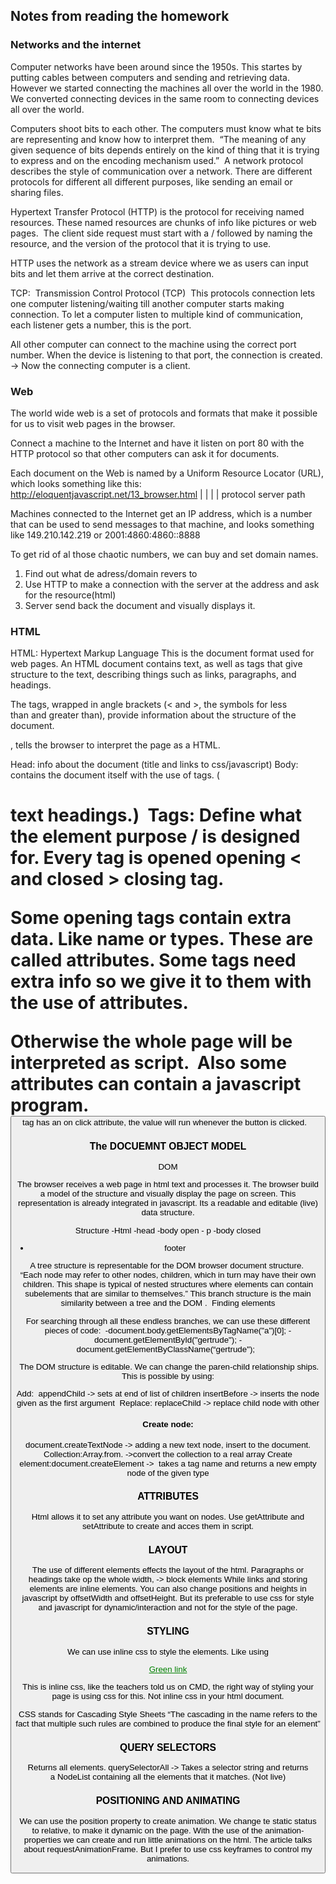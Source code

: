 ## Notes from reading the homework


### Networks and the internet
Computer networks have been around since the 1950s. This startes by putting cables between computers and sending and retrieving data.  However we started connecting the machines all over the world in the 1980.  We converted connecting devices in the same room to connecting devices all over the world.

Computers shoot bits to each other. The computers must know what te bits are representing and know how to interpret them. 
“The meaning of any given sequence of bits depends entirely on the kind of thing that it is trying to express and on the encoding mechanism used.”  A network protocol describes the style of communication over a network.  There are different protocols for different all different purposes, like sending an email or sharing files.

Hypertext Transfer Protocol (HTTP) is the protocol for receiving named resources. These named resources are chunks of info like pictures or web pages.  The client side request must start with a / followed by naming the resource, and the version of the protocol that it is trying to use.

HTTP uses the network as a stream device where we as users can input bits and let them arrive at the correct destination. 

TCP:  Transmission Control Protocol (TCP)  This protocols connection lets one computer listening/waiting till another computer starts making connection. 
To let a computer listen to multiple kind of communication, each listener gets a number, this is the port. 

All other computer can connect to the machine using the correct port number. When the device is listening to that port, the connection is created. -> Now the connecting computer is a client.


### Web

The world wide web is a set of protocols and formats that make it possible for us to visit web pages in the browser. 

Connect a machine to the Internet and have it listen on port 80 with the HTTP protocol so that other computers can ask it for documents.

Each document on the Web is named by a Uniform Resource Locator (URL), which looks something like this:
  http://eloquentjavascript.net/13_browser.html
 |      |                      |                          |
 protocol              server               path

Machines connected to the Internet get an IP address, which is a number that can be used to send messages to that machine, and looks something like 149.210.142.219 or 2001:4860:4860::8888

To get rid of al those chaotic numbers, we can buy and set domain names. 

1. Find out what de adress/domain revers to
2. Use HTTP to make a connection with the server at the address and ask for the resource(html)
3. Server send back the document and visually displays it.


### HTML

HTML: Hypertext Markup Language This is the document format used for web pages. An HTML document contains text, as well as tags that give structure to the text, describing things such as links, paragraphs, and headings.


The tags, wrapped in angle brackets (< and >, the symbols for less than and greater than), provide information about the structure of the document.

<!doctype html>, tells the browser to interpret the page as a HTML.

Head: info about the document (title and links to css/javascript)
Body: contains the document itself with the use of tags. (<h1> text headings.) 
Tags:
Define what the element purpose / is designed for. Every tag is opened opening < and closed > closing tag.

Some opening tags contain extra data. Like name or types. These are called attributes. Some tags need extra info so we give it to them with the use of attributes.  
<script> Allows the html page to make use of a script. The script will run as soon as <script> is read by the browser. Script gets the attribute src, for linking the script.js file that you created. It always needs to be closed with </script> Otherwise the whole page will be interpreted as script.  Also some attributes can contain a javascript program. <button> tag has an on click attribute, the value will run whenever the button is clicked.   

### The DOCUEMNT OBJECT MODEL 
DOM

The browser receives a web page in html text and processes it. The browser build a model of the structure and visually display the page on screen. This representation is already integrated in javascript. 	Its a readable and editable (live) data structure.

Structure 
-Html
 -head
   -body open
    - p
   -body closed
 - footer


A tree structure is representable for the DOM browser document structure. “Each node may refer to other nodes, children, which in turn may have their own children. This shape is typical of nested structures where elements can contain subelements that are similar to themselves.”
This branch structure is the main similarity between a tree and the DOM . 
Finding elements

For searching through all these endless branches, we can use these different pieces of code: 
-document.body.getElementsByTagName("a")[0];
-document.getElementById("gertrude"); - document.getElementByClassName(“gertrude");  


 The DOM structure is editable. We can change the paren-child relationship ships.
This is possible by using: 

Add:  appendChild -> sets at end of list of children
insertBefore -> inserts the node given as the first argument 
Replace:
replaceChild -> replace child node with other

#### Create node:
document.createTextNode -> adding a new text node, insert to the document. 
Collection:Array.from. ->convert the collection to a real array
Create element:document.createElement ->  takes a tag name and returns a new empty node of the given type

### ATTRIBUTES
Html allows it to set any attribute you want on nodes.
Use getAttribute and setAttribute to create and acces them in script.

### LAYOUT
The use of different elements effects the layout of the html. Paragraphs or headings take op the whole width, -> block elements
While links and storing elements are inline elements.
You can also change positions and heights in javascript by 
offsetWidth and offsetHeight. But its preferable to use css for style and javascript for dynamic/interaction and not for the style of the page. 

### STYLING
We can use inline css to style the elements. Like using 
<p><a href="." style="color: green">Green link</a></p>
This is inline css, like the teachers told us on CMD, the right way of styling your page is using css for this. Not inline css in your html document.

CSS stands for Cascading Style Sheets
“The cascading in the name refers to the fact that multiple such rules are combined to produce the final style for an element”
### QUERY SELECTORS
Returns all elements.
querySelectorAll -> Takes a selector string and returns a NodeList containing all the elements that it matches. (Not live)

### POSITIONING AND ANIMATING
We can use the position property to create animation.
We change te static status to relative, to make it dynamic on the page. With the use of the animation- properties we can create and run little animations on the html. The article talks about requestAnimationFrame. But I prefer to use css keyframes to control my animations.

